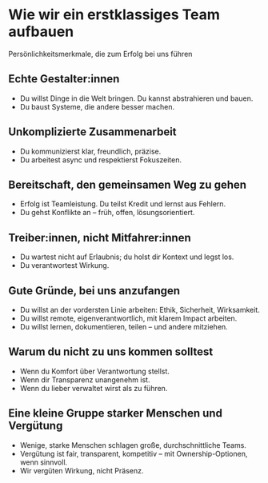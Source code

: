 # Wie wir ein erstklassiges Team aufbauen

Persönlichkeitsmerkmale, die zum Erfolg bei uns führen

## Echte Gestalter:innen

- Du willst Dinge in die Welt bringen. Du kannst abstrahieren und bauen.
- Du baust Systeme, die andere besser machen.

## Unkomplizierte Zusammenarbeit

- Du kommunizierst klar, freundlich, präzise.
- Du arbeitest async und respektierst Fokuszeiten.

## Bereitschaft, den gemeinsamen Weg zu gehen

- Erfolg ist Teamleistung. Du teilst Kredit und lernst aus Fehlern.
- Du gehst Konflikte an – früh, offen, lösungsorientiert.

## Treiber:innen, nicht Mitfahrer:innen

- Du wartest nicht auf Erlaubnis; du holst dir Kontext und legst los.
- Du verantwortest Wirkung.

## Gute Gründe, bei uns anzufangen

- Du willst an der vordersten Linie arbeiten: Ethik, Sicherheit, Wirksamkeit.
- Du willst remote, eigenverantwortlich, mit klarem Impact arbeiten.
- Du willst lernen, dokumentieren, teilen – und andere mitziehen.

## Warum du nicht zu uns kommen solltest

- Wenn du Komfort über Verantwortung stellst.
- Wenn dir Transparenz unangenehm ist.
- Wenn du lieber verwaltet wirst als zu führen.

## Eine kleine Gruppe starker Menschen und Vergütung

- Wenige, starke Menschen schlagen große, durchschnittliche Teams.
- Vergütung ist fair, transparent, kompetitiv – mit Ownership-Optionen, wenn sinnvoll.
- Wir vergüten Wirkung, nicht Präsenz.
